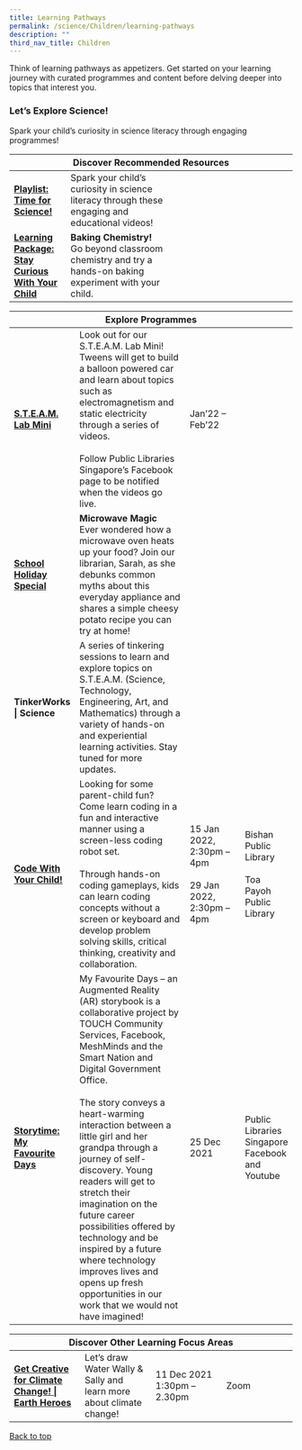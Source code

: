 ```yaml
---
title: Learning Pathways
permalink: /science/Children/learning-pathways
description: ""
third_nav_title: Children
---
```

<style type="text/css">
/* Links */
.content a { color: #322987; }
.content a:focus,
.content a:hover { color: #28216c; }

/* Button Outline */
.bp-button { padding-left: 1.5rem; padding-right: 1.5rem; }
.bp-button.is-primary-outline { border: 1px solid #322987; color: #322987; background-color: transparent; text-decoration: none; }
.bp-button.is-primary-outline:focus,
.bp-button.is-primary-outline:hover { border: 1px solid #322987; color: #cff2e8; background-color: #322987; text-decoration: none; }

/* Responsive Iframe */
.responsive-iframe { position: absolute; top: 0; left: 0; bottom: 0; right: 0; width: 100%; height: 100%; }
.responsive-iframe-container { position: relative; overflow: hidden; width: 100%; }
.responsive-iframe-container.ratio-16by9 { padding-top: 56.25%; }
.responsive-iframe-container.ratio-4by3 { padding-top: 75%; }
.responsive-iframe-container.ratio-3by2 { padding-top: 66.66%; }
.responsive-iframe-container.ratio-1by1 { padding-top: 100%; }
</style>
Think of learning pathways as appetizers. Get started on your learning journey with curated programmes and content before delving deeper into topics that interest you.
<h3><b> Let’s Explore Science! </b></h3>
Spark your child’s curiosity in science literacy through engaging programmes! 
<div class="horizontal-scroll margin--bottom--lg">
  <table class="generic-table">
    <thead>
      <tr>
        <th colspan="4" class="is-uppercase has-weight-normal ">Discover Recommended Resources</th>
      </tr>
    </thead>
    <tbody>
      <tr>
        <td style="width: 20%;"><a href="/science/children/content  " target="_blank"><b>Playlist: Time for Science!</b></a></td>
        <td style="width: 40%;"> Spark your child’s curiosity in science literacy through these engaging and educational videos! </td>
        <td style="width: 20%;"> </td>
        <td style="width: 20%;"> </td>
      </tr>
      <tr>
        <td><a href="/science/children/content"><b>Learning Package: Stay Curious With Your Child</b></a></td>
        <td><b>Baking Chemistry!</b><br> Go beyond classroom chemistry and try a hands-on baking experiment with your child. </td>
        <td></td>
        <td> </td>
      </tr>
    </tbody>
  </table>
</div>

<div class="horizontal-scroll margin--bottom--lg">
  <table class="generic-table">
    <thead>
      <tr>
        <th colspan="4" class="is-uppercase has-weight-normal ">Explore Programmes</th>
      </tr>
    </thead>
<tbody>
      <tr>
        <td style="width: 20%;"><a href="https://childrenandteens.nlb.gov.sg/services/programmes/tweenkerama 
" target="_blank"><b> S.T.E.A.M. Lab Mini </b></a></td>
        <td style="width: 40%;">Look out for our S.T.E.A.M. Lab Mini! Tweens will get to build a balloon powered car and learn about topics such as electromagnetism and static electricity through a series of videos. <br><br>
Follow Public Libraries Singapore’s Facebook page to be notified when the videos go live.
</td>
        <td style="width: 20%;"> Jan’22 – Feb’22</td>
				<td></td>
      </tr>
<tr>
<td><a href=" https://childrenandteens.nlb.gov.sg/diy-resources/primary/shs-videos " target="_blank"><b> School Holiday Special </b></a></td>
        <td> <b>Microwave Magic </b><br>
Ever wondered how a microwave oven heats up your food? Join our librarian, Sarah, as she debunks common myths about this everyday appliance and shares a simple cheesy potato recipe you can try at home!</td>
	<td></td>
	<td></td>
      </tr>
<tr>
<td><b> TinkerWorks | Science </b></td>
        <td>A series of tinkering sessions to learn and explore topics on S.T.E.A.M. (Science, Technology, Engineering, Art, and Mathematics) through a variety of hands-on and experiential learning activities.
Stay tuned for more updates.</td>
	<td></td>
	<td></td>
      </tr>
<tr>
<td><a href="https://www.eventbrite.sg/e/code-with-your-child-libraryharbourfront-registration-208429537357?aff=ebdsoporgprofile " target="_blank"><b> Code With Your Child!</b></a></td>
        <td> Looking for some parent-child fun? Come learn coding in a fun and interactive manner using a screen-less coding robot set. <br><br>Through hands-on coding gameplays, kids can learn coding concepts without a screen or keyboard and develop problem solving skills, critical thinking, creativity and collaboration. </td>
        <td>15 Jan 2022, <br>2:30pm – 4pm<br><br>
29 Jan 2022, <br>2:30pm – 4pm </td>
        <td>Bishan Public Library<br><br>Toa Payoh Public Library</td>
      </tr>
<tr>
<td><a href=" https://childrenandteens.nlb.gov.sg/diy-resources/primary/primary-main#storytime " target="_blank"><b> Storytime: My Favourite Days </b></a></td>
        <td>My Favourite Days – an Augmented Reality (AR) storybook is a collaborative project by TOUCH Community Services, Facebook, MeshMinds and the Smart Nation and Digital Government Office. <br><br>
The story conveys a heart-warming interaction between a little girl and her grandpa through a journey of self-discovery. Young readers will get to stretch their imagination on the future career possibilities offered by technology and be inspired by a future where technology improves lives and opens up fresh opportunities in our work that we would not have imagined!</td>
        <td>25 Dec 2021 </td>
        <td>Public Libraries Singapore Facebook and Youtube</td>
      </tr>
</tbody>
  </table>
</div>

<div class="horizontal-scroll margin--bottom--lg">
  <table class="generic-table">
    <thead>
      <tr>
        <th colspan="4" class="is-uppercase has-weight-normal ">Discover Other Learning Focus Areas</th>
      </tr>
    </thead>
    <tbody>
      <tr>
      <td style="width: 20%;"><a href="https://www.facebook.com/publiclibrarysg" target="_blank"><b> Get Creative for Climate Change! | Earth Heroes </b></a></td>
        <td style="width: 20%;"> Let’s draw Water Wally & Sally and learn more about climate change!  </td>
        <td style="width: 20%;"> 11 Dec 2021 <br>1:30pm – 2.30pm </td>
        <td style="width: 20%;"> Zoom</td>
      </tr>
  </tbody>
  </table>
</div>
<p class="has-text-right margin--top--xl"><a href="#main-content">Back to top</a></p>